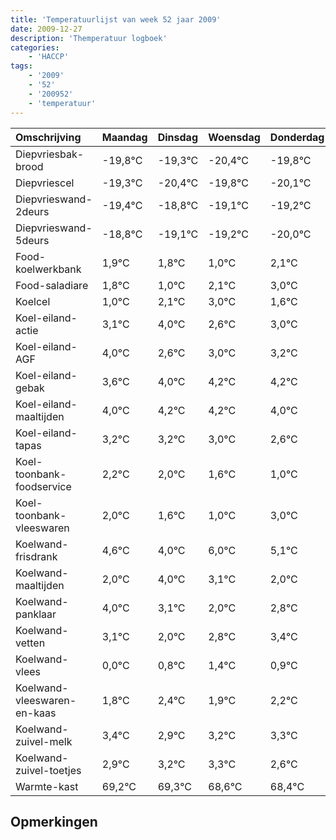 ```yaml
---
title: 'Temperatuurlijst van week 52 jaar 2009'
date: 2009-12-27
description: 'Themperatuur logboek'
categories:
    - 'HACCP'
tags:
    - '2009'
    - '52'
    - '200952'
    - 'temperatuur'
---
```

|Omschrijving|Maandag|Dinsdag|Woensdag|Donderdag|Vrijdag|Zaterdag|Zondag|
|:---|:---|:---|:---|:---|:---|:---|:---|
|Diepvriesbak-brood|-19,8°C|-19,3°C|-20,4°C|-19,8°C|-20,1°C|-20,2°C|-21,0°C|
|Diepvriescel|-19,3°C|-20,4°C|-19,8°C|-20,1°C|-20,2°C|-21,0°C|-19,9°C|
|Diepvrieswand-2deurs|-19,4°C|-18,8°C|-19,1°C|-19,2°C|-20,0°C|-18,9°C|-18,0°C|
|Diepvrieswand-5deurs|-18,8°C|-19,1°C|-19,2°C|-20,0°C|-18,9°C|-18,0°C|-19,4°C|
|Food-koelwerkbank|1,9°C|1,8°C|1,0°C|2,1°C|3,0°C|1,6°C|2,0°C|
|Food-saladiare|1,8°C|1,0°C|2,1°C|3,0°C|1,6°C|2,0°C|2,2°C|
|Koelcel|1,0°C|2,1°C|3,0°C|1,6°C|2,0°C|2,2°C|2,2°C|
|Koel-eiland-actie|3,1°C|4,0°C|2,6°C|3,0°C|3,2°C|3,2°C|3,0°C|
|Koel-eiland-AGF|4,0°C|2,6°C|3,0°C|3,2°C|3,2°C|3,0°C|2,6°C|
|Koel-eiland-gebak|3,6°C|4,0°C|4,2°C|4,2°C|4,0°C|3,6°C|3,0°C|
|Koel-eiland-maaltijden|4,0°C|4,2°C|4,2°C|4,0°C|3,6°C|3,0°C|5,0°C|
|Koel-eiland-tapas|3,2°C|3,2°C|3,0°C|2,6°C|2,0°C|4,0°C|3,1°C|
|Koel-toonbank-foodservice|2,2°C|2,0°C|1,6°C|1,0°C|3,0°C|2,1°C|1,0°C|
|Koel-toonbank-vleeswaren|2,0°C|1,6°C|1,0°C|3,0°C|2,1°C|1,0°C|1,8°C|
|Koelwand-frisdrank|4,6°C|4,0°C|6,0°C|5,1°C|4,0°C|4,8°C|5,4°C|
|Koelwand-maaltijden|2,0°C|4,0°C|3,1°C|2,0°C|2,8°C|3,4°C|2,9°C|
|Koelwand-panklaar|4,0°C|3,1°C|2,0°C|2,8°C|3,4°C|2,9°C|3,2°C|
|Koelwand-vetten|3,1°C|2,0°C|2,8°C|3,4°C|2,9°C|3,2°C|3,3°C|
|Koelwand-vlees|0,0°C|0,8°C|1,4°C|0,9°C|1,2°C|1,3°C|0,6°C|
|Koelwand-vleeswaren-en-kaas|1,8°C|2,4°C|1,9°C|2,2°C|2,3°C|1,6°C|1,4°C|
|Koelwand-zuivel-melk|3,4°C|2,9°C|3,2°C|3,3°C|2,6°C|2,4°C|3,7°C|
|Koelwand-zuivel-toetjes|2,9°C|3,2°C|3,3°C|2,6°C|2,4°C|3,7°C|3,2°C|
|Warmte-kast|69,2°C|69,3°C|68,6°C|68,4°C|69,7°C|69,2°C|68,5°C|

## Opmerkingen


